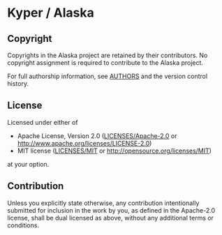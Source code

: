 <!---
SPDX-FileCopyrightText: © 2022 The Alaska Authors <https://github.com/kyper-io/alaska/blob/1288bd29ad52eaee487d348e68371371825edd08/AUTHORS>

SPDX-License-Identifier: Apache-2.0 OR MIT
-->

# Kyper / Alaska

## Copyright

Copyrights in the Alaska project are retained by their contributors. No
copyright assignment is required to contribute to the Alaska project.

For full authorship information, see [AUTHORS](AUTHORS) and the version control history.

## License

Licensed under either of

 * Apache License, Version 2.0
   ([LICENSES/Apache-2.0](LICENSES/Apache-2.0.txt) or http://www.apache.org/licenses/LICENSE-2.0)
 * MIT license
   ([LICENSES/MIT](LICENSES/MIT.txt) or http://opensource.org/licenses/MIT)

at your option.

## Contribution

Unless you explicitly state otherwise, any contribution intentionally submitted
for inclusion in the work by you, as defined in the Apache-2.0 license, shall be
dual licensed as above, without any additional terms or conditions.